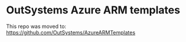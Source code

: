 # OutSystems Azure ARM templates

This repo was moved to:
https://github.com/OutSystems/AzureARMTemplates